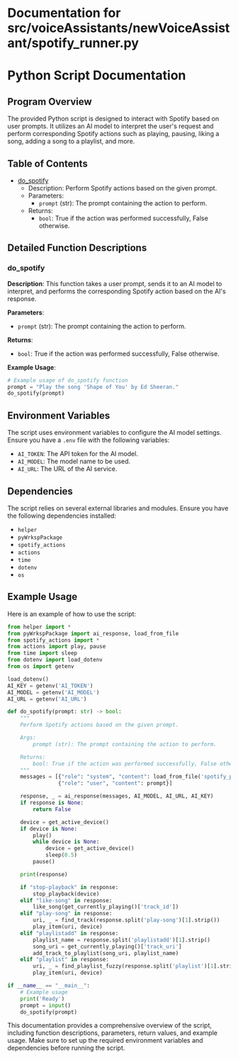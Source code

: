 # Documentation for src/voiceAssistants/newVoiceAssistant/spotify_runner.py

# Python Script Documentation

## Program Overview

The provided Python script is designed to interact with Spotify based on user prompts. It utilizes an AI model to interpret the user's request and perform corresponding Spotify actions such as playing, pausing, liking a song, adding a song to a playlist, and more.

## Table of Contents

- [do_spotify](#do_spotify)
  - Description: Perform Spotify actions based on the given prompt.
  - Parameters:
    - `prompt` (str): The prompt containing the action to perform.
  - Returns:
    - `bool`: True if the action was performed successfully, False otherwise.

## Detailed Function Descriptions

### do_spotify

**Description**: This function takes a user prompt, sends it to an AI model to interpret, and performs the corresponding Spotify action based on the AI's response.

**Parameters**:
- `prompt` (str): The prompt containing the action to perform.

**Returns**:
- `bool`: True if the action was performed successfully, False otherwise.

**Example Usage**:

```python
# Example usage of do_spotify function
prompt = "Play the song 'Shape of You' by Ed Sheeran."
do_spotify(prompt)
```

## Environment Variables

The script uses environment variables to configure the AI model settings. Ensure you have a `.env` file with the following variables:

- `AI_TOKEN`: The API token for the AI model.
- `AI_MODEL`: The model name to be used.
- `AI_URL`: The URL of the AI service.

## Dependencies

The script relies on several external libraries and modules. Ensure you have the following dependencies installed:

- `helper`
- `pyWrkspPackage`
- `spotify_actions`
- `actions`
- `time`
- `dotenv`
- `os`

## Example Usage

Here is an example of how to use the script:

```python
from helper import *
from pyWrkspPackage import ai_response, load_from_file
from spotify_actions import *
from actions import play, pause
from time import sleep
from dotenv import load_dotenv
from os import getenv

load_dotenv()
AI_KEY = getenv('AI_TOKEN')
AI_MODEL = getenv('AI_MODEL')
AI_URL = getenv('AI_URL')

def do_spotify(prompt: str) -> bool:
    """
    Perform Spotify actions based on the given prompt.

    Args:
        prompt (str): The prompt containing the action to perform.

    Returns:
        bool: True if the action was performed successfully, False otherwise.
    """
    messages = [{"role": "system", "content": load_from_file('spotify_prompt.md').format(list_user_playlists(), get_currently_playing()['track_name'] if get_currently_playing() else 'Nothing is playing right now')},
                {"role": "user", "content": prompt}]

    response, _ = ai_response(messages, AI_MODEL, AI_URL, AI_KEY)
    if response is None:
        return False

    device = get_active_device()
    if device is None:
        play()
        while device is None:
            device = get_active_device()
            sleep(0.5)
        pause()

    print(response)

    if "stop-playback" in response:
        stop_playback(device)
    elif "like-song" in response:
        like_song(get_currently_playing()['track_id'])
    elif "play-song" in response:
        uri, _ = find_track(response.split('play-song')[1].strip())
        play_item(uri, device)
    elif "playlistadd" in response:
        playlist_name = response.split('playlistadd')[1].strip()
        song_uri = get_currently_playing()['track_uri']
        add_track_to_playlist(song_uri, playlist_name)
    elif "playlist" in response:
        uri, _ = find_playlist_fuzzy(response.split('playlist')[1].strip())
        play_item(uri, device)

if __name__ == "__main__":
    # Example usage
    print('Ready')
    prompt = input()
    do_spotify(prompt)
```

This documentation provides a comprehensive overview of the script, including function descriptions, parameters, return values, and example usage. Make sure to set up the required environment variables and dependencies before running the script.